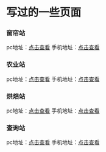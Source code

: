 # 写过的一些页面
### 窗帘站
pc地址：[点击查看](https://toeat.github.io/mypage/%E7%AA%97%E5%B8%98%E7%AB%99/pc/)
手机地址：[点击查看](https://toeat.github.io/mypage/%E7%AA%97%E5%B8%98%E7%AB%99/mobile/)
<br/>
### 农业站
pc地址：[点击查看](https://toeat.github.io/mypage/%E5%86%9C%E4%B8%9A%E7%AB%99/pc/)
手机地址：[点击查看](https://toeat.github.io/mypage/%E5%86%9C%E4%B8%9A%E7%AB%99/mobile/)
<br/>
### 烘焙站
pc地址：[点击查看](https://toeat.github.io/mypage/%E7%83%98%E7%84%99%E7%AB%99/%E7%BD%91%E7%AB%99pc%E7%AB%AF%E9%A6%96%E9%A1%B5/)
手机地址：[点击查看](https://toeat.github.io/mypage/%E7%83%98%E7%84%99%E7%AB%99/%E7%BD%91%E7%AB%99%E6%89%8B%E6%9C%BA%E7%AB%AF%E9%A6%96%E9%A1%B5/)
<br/>
### 查询站
pc地址：[点击查看](https://toeat.github.io/mypage/%E6%9F%A5%E8%AF%A2%E7%AB%99/pc/)
手机地址：[点击查看](https://toeat.github.io/mypage/%E6%9F%A5%E8%AF%A2%E7%AB%99/mobile/)
